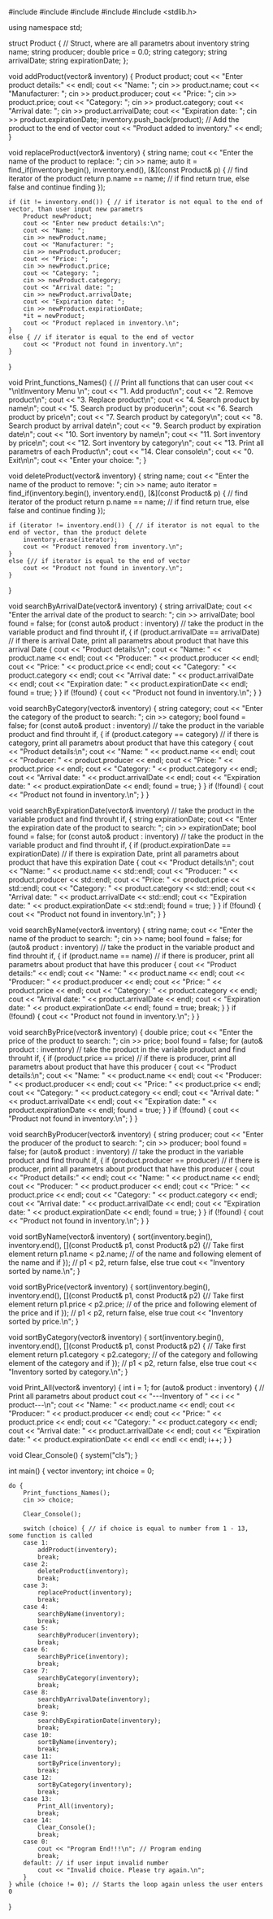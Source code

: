 #include <iostream>
#include <vector>
#include <algorithm>
#include <string>
#include <stdlib.h>

using namespace std;

struct Product { // Struct, where are all parametrs about inventory
	string name;
	string producer;
	double price = 0.0;
	string category;
	string arrivalDate;
	string expirationDate;
};


void addProduct(vector<Product>& inventory) {
	Product product;
	cout << "Enter product details:" << endl;
	cout << "Name: ";
	cin >> product.name;
	cout << "Manufacturer: ";
	cin >> product.producer;
	cout << "Price: ";
	cin >> product.price;
	cout << "Category: ";
	cin >> product.category;
	cout << "Arrival date: ";
	cin >> product.arrivalDate;
	cout << "Expiration date: ";
	cin >> product.expirationDate;
	inventory.push_back(product); // Add the product to the end of vector
	cout << "Product added to inventory." << endl;
}


void replaceProduct(vector<Product>& inventory) {
	string name;
	cout << "Enter the name of the product to replace: ";
	cin >> name;
	auto it = find_if(inventory.begin(), inventory.end(), [&](const Product& p) { // find iterator of the product
		return p.name == name; // if find return true, else false and continue finding
	});

	if (it != inventory.end()) { // if iterator is not equal to the end of vector, than user input new parametrs
		Product newProduct;
		cout << "Enter new product details:\n";
		cout << "Name: ";
		cin >> newProduct.name;
		cout << "Manufacturer: ";
		cin >> newProduct.producer;
		cout << "Price: ";
		cin >> newProduct.price;
		cout << "Category: ";
		cin >> newProduct.category;
		cout << "Arrival date: ";
		cin >> newProduct.arrivalDate;
		cout << "Expiration date: ";
		cin >> newProduct.expirationDate;
		*it = newProduct;
		cout << "Product replaced in inventory.\n";
	}
	else { // if iterator is equal to the end of vector
		cout << "Product not found in inventory.\n";
	}
}


void Print_functions_Names() {  // Print all functions that can user 
	cout << "\n\tInventory Menu \n";
	cout << "1. Add product\n";
	cout << "2. Remove product\n";
	cout << "3. Replace product\n";
	cout << "4. Search product by name\n";
	cout << "5. Search product by producer\n";
	cout << "6. Search product by price\n";
	cout << "7. Search product by category\n";
	cout << "8. Search product by arrival date\n";
	cout << "9. Search product by expiration date\n";
	cout << "10. Sort inventory by name\n";
	cout << "11. Sort inventory by price\n";
	cout << "12. Sort inventory by category\n";
	cout << "13. Print all parametrs of each Product\n";
	cout << "14. Clear console\n";
	cout << "0. Exit\n\n";
	cout << "Enter your choice: ";
}

void deleteProduct(vector<Product>& inventory) {
	string name;
	cout << "Enter the name of the product to remove: ";
	cin >> name;
	auto iterator = find_if(inventory.begin(), inventory.end(), [&](const Product& p) { // find iterator of the product
		return p.name == name; // if find return true, else false and continue finding
	});

	if (iterator != inventory.end()) { // if iterator is not equal to the end of vector, than the product delete
		inventory.erase(iterator);
		cout << "Product removed from inventory.\n";
	}
	else {// if iterator is equal to the end of vector
		cout << "Product not found in inventory.\n";
	}
}





void searchByArrivalDate(vector<Product>& inventory) 
{
	string arrivalDate;
	cout << "Enter the arrival date of the product to search: ";
	cin >> arrivalDate;
	bool found = false;
	for (const auto& product : inventory) // take the product in the variable product and find throuht if, 
	{
		if (product.arrivalDate == arrivalDate) //  if there is arrival Date, print all parametrs about product that have this arrival Date
		{
			cout << "Product details:\n";
			cout << "Name: " << product.name << endl;
			cout << "Producer: " << product.producer << endl;
			cout << "Price: " << product.price << endl;
			cout << "Category: " << product.category << endl;
			cout << "Arrival date: " << product.arrivalDate << endl;
			cout << "Expiration date: " << product.expirationDate << endl;
			found = true;
		}
	}
	if (!found) {
		cout << "Product not found in inventory.\n";
	}
}


void searchByCategory(vector<Product>& inventory)
{
	string category;
	cout << "Enter the category of the product to search: ";
	cin >> category;
	bool found = false;
	for (const auto& product : inventory) // take the product in the variable product and find throuht if, 
	{
		if (product.category == category) //  if there is category, print all parametrs about product that have this category
		{
			cout << "Product details:\n";
			cout << "Name: " << product.name << endl;
			cout << "Producer: " << product.producer << endl;
			cout << "Price: " << product.price << endl;
			cout << "Category: " << product.category << endl;
			cout << "Arrival date: " << product.arrivalDate << endl;
			cout << "Expiration date: " << product.expirationDate << endl;
			found = true;
		}
	}
	if (!found) {
		cout << "Product not found in inventory.\n";
	}
}

void searchByExpirationDate(vector<Product>& inventory) // take the product in the variable product and find throuht if, 
{
	string expirationDate;
	cout << "Enter the expiration date of the product to search: ";
	cin >> expirationDate;
	bool found = false;
	for (const auto& product : inventory)  // take the product in the variable product and find throuht if, 
	{
		if (product.expirationDate == expirationDate) //  if there is expiration Date, print all parametrs about product that have this expiration Date
		{
			cout << "Product details:\n";
			cout << "Name: " << product.name << std::endl;
			cout << "Producer: " << product.producer << std::endl;
			cout << "Price: " << product.price << std::endl;
			cout << "Category: " << product.category << std::endl;
			cout << "Arrival date: " << product.arrivalDate << std::endl;
			cout << "Expiration date: " << product.expirationDate << std::endl;
			found = true;
		}
	}
	if (!found)
	{
		cout << "Product not found in inventory.\n";
	}
}


void searchByName(vector<Product>& inventory) 
{
	string name;
	cout << "Enter the name of the product to search: ";
	cin >> name;
	bool found = false;
	for (auto& product : inventory) // take the product in the variable product and find throuht if, 
	{
		if (product.name == name) //  if there is producer, print all parametrs about product that have this producer
		{
			cout << "Product details:" << endl;
			cout << "Name: " << product.name << endl;
			cout << "Producer: " << product.producer << endl;
			cout << "Price: " << product.price << endl;
			cout << "Category: " << product.category << endl;
			cout << "Arrival date: " << product.arrivalDate << endl;
			cout << "Expiration date: " << product.expirationDate << endl;
			found = true;
			break;
		}
	}
	if (!found)
	{
		cout << "Product not found in inventory.\n";
	}
}



void searchByPrice(vector<Product>& inventory) 
{
	double price;
	cout << "Enter the price of the product to search: ";
	cin >> price;
	bool found = false;
	for (auto& product : inventory) // take the product in the variable product and find throuht if, 
	{
		if (product.price == price) //  if there is producer, print all parametrs about product that have this producer
		{
			cout << "Product details:\n";
			cout << "Name: " << product.name << endl;
			cout << "Producer: " << product.producer << endl;
			cout << "Price: " << product.price << endl;
			cout << "Category: " << product.category << endl;
			cout << "Arrival date: " << product.arrivalDate << endl;
			cout << "Expiration date: " << product.expirationDate << endl;
			found = true;
		}
	}
	if (!found)
	{
		cout << "Product not found in inventory.\n";
	}
}


void searchByProducer(vector<Product>& inventory)
{
	string producer;
	cout << "Enter the producer of the product to search: ";
	cin >> producer;
	bool found = false;
	for (auto& product : inventory) // take the product in the variable product and find throuht if, 
	{
		if (product.producer == producer) //  if there is producer, print all parametrs about product that have this producer
		{
			cout << "Product details:" << endl;
			cout << "Name: " << product.name << endl;
			cout << "Producer: " << product.producer << endl;
			cout << "Price: " << product.price << endl;
			cout << "Category: " << product.category << endl;
			cout << "Arrival date: " << product.arrivalDate << endl;
			cout << "Expiration date: " << product.expirationDate << endl;
			found = true;
		}
	}
	if (!found)
	{
		cout << "Product not found in inventory.\n";
	}
}

void sortByName(vector<Product>& inventory)
{
	sort(inventory.begin(), inventory.end(), [](const Product& p1, const Product& p2) {// Take first element
		return p1.name < p2.name;  // of the name and following element of the name and if 
	});							  // p1 < p2, return false, else true
	cout << "Inventory sorted by name.\n";
}

void sortByPrice(vector<Product>& inventory) 
{
	sort(inventory.begin(), inventory.end(), [](const Product& p1, const Product& p2) {// Take first element
		return p1.price < p2.price;	  // of the price and following element of the price and if 
    });                              // p1 < p2, return false, else true
	cout << "Inventory sorted by price.\n";
}


void sortByCategory(vector<Product>& inventory)
{
	sort(inventory.begin(), inventory.end(), [](const Product& p1, const Product& p2) { // Take first element
		return p1.category < p2.category; // of the category and following element of the category and if 
	});                                   // p1 < p2, return false, else true
	cout << "Inventory sorted by category.\n";
}



void Print_All(vector<Product>& inventory) {
	int i = 1;
	for (auto& product : inventory) { // Print all parametrs about product
		cout << "---Inventory of " << i << " product---\n";
		cout << "Name: " << product.name << endl;
		cout << "Producer: " << product.producer << endl;
		cout << "Price: " << product.price << endl;
		cout << "Category: " << product.category << endl;
		cout << "Arrival date: " << product.arrivalDate << endl;
		cout << "Expiration date: " << product.expirationDate << endl << endl << endl;
		i++;
	}
}


void Сlear_Console() {
	system("cls");
}


int main() {
	vector<Product> inventory;
	int choice = 0;

	do {
		Print_functions_Names();
		cin >> choice;

		Сlear_Console();

		switch (choice) { // if choice is equal to number from 1 - 13, some function is called
		case 1:
			addProduct(inventory);
			break;
		case 2:
			deleteProduct(inventory);
			break;
		case 3:
			replaceProduct(inventory);
			break;
		case 4:
			searchByName(inventory);
			break;
		case 5:
			searchByProducer(inventory);
			break;
		case 6:
			searchByPrice(inventory);
			break;
		case 7:
			searchByCategory(inventory);
			break;
		case 8:
			searchByArrivalDate(inventory);
			break;
		case 9:
			searchByExpirationDate(inventory);
			break;
		case 10:
			sortByName(inventory);
			break;
		case 11:
			sortByPrice(inventory);
			break;
		case 12:
			sortByCategory(inventory);
			break;
		case 13:
			Print_All(inventory);
			break;
		case 14:
			Сlear_Console();
			break;
		case 0:
			cout << "Program End!!!\n"; // Program ending
			break;
		default: // if user input invalid number
			cout << "Invalid choice. Please try again.\n";
		}
	} while (choice != 0); // Starts the loop again unless the user enters 0
}
